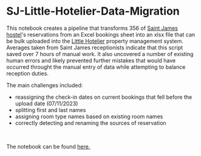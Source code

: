 # SJ-Little-Hotelier-Data-Migration

This notebook creates a pipeline that transforms 356 of [Saint James hostel](https://www.saint-james-hostel.co.uk)'s reservations from an Excel bookings sheet into an xlsx file that can be bulk uploaded into the [Little Hotelier](https://www.littlehotelier.com) property management system. Averages taken from Saint James receptionists indicate that this script saved over 7 hours of manual work. It also uncovered a number of existing human errors and likely prevented further mistakes that would have occurred throught the manual entry of data while attempting to balance reception duties. 

The main challenges included:

- reassigning the check-in dates on current bookings that fell before the upload date (07/11/2023)
- splitting first and last names
- assigning room type names based on existing room names
- correctly detecting and renaming the sources of reservation

<br/>

The notebook can be found [here.](SJ_Little_Hotelier_Data_Migration.ipynb)
